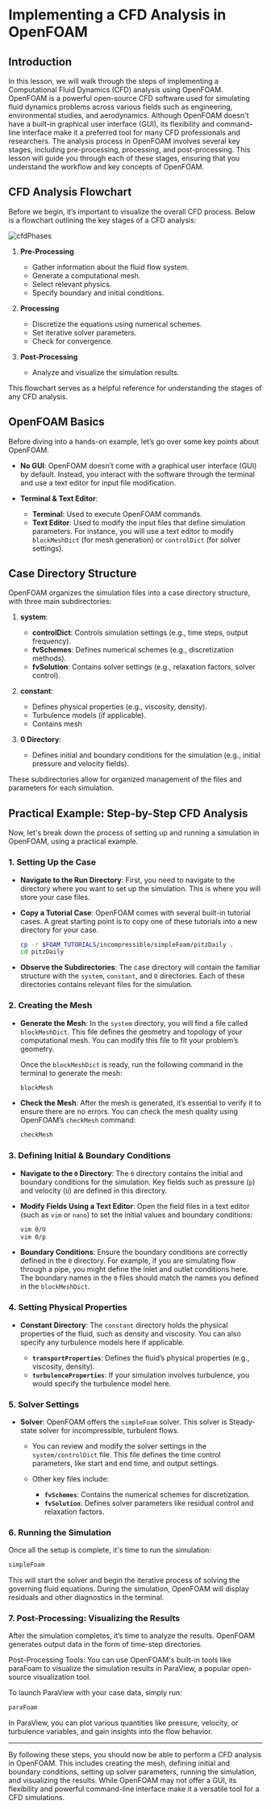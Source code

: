 # Implementing a CFD Analysis in OpenFOAM

## Introduction

In this lesson, we will walk through the steps of implementing a Computational Fluid Dynamics (CFD) analysis using OpenFOAM. OpenFOAM is a powerful open-source CFD software used for simulating fluid dynamics problems across various fields such as engineering, environmental studies, and aerodynamics. Although OpenFOAM doesn't have a built-in graphical user interface (GUI), its flexibility and command-line interface make it a preferred tool for many CFD professionals and researchers. The analysis process in OpenFOAM involves several key stages, including pre-processing, processing, and post-processing. This lesson will guide you through each of these stages, ensuring that you understand the workflow and key concepts of OpenFOAM.

## CFD Analysis Flowchart

Before we begin, it’s important to visualize the overall CFD process. Below is a flowchart outlining the key stages of a CFD analysis:

![cfdPhases](https://github.com/user-attachments/assets/5ae71cb6-ee3f-41f1-ad79-34531e26151c)


1. **Pre-Processing**
    - Gather information about the fluid flow system.
    - Generate a computational mesh.
    - Select relevant physics.
    - Specify boundary and initial conditions.
  
2. **Processing**
    - Discretize the equations using numerical schemes.
    - Set iterative solver parameters.
    - Check for convergence.

3. **Post-Processing**
    - Analyze and visualize the simulation results.

This flowchart serves as a helpful reference for understanding the stages of any CFD analysis.

## OpenFOAM Basics

Before diving into a hands-on example, let’s go over some key points about OpenFOAM.

- **No GUI**: OpenFOAM doesn’t come with a graphical user interface (GUI) by default. Instead, you interact with the software through the terminal and use a text editor for input file modification.
  
- **Terminal & Text Editor**:
    - **Terminal**: Used to execute OpenFOAM commands.
    - **Text Editor**: Used to modify the input files that define simulation parameters. For instance, you will use a text editor to modify `blockMeshDict` (for mesh generation) or `controlDict` (for solver settings).

## Case Directory Structure

OpenFOAM organizes the simulation files into a case directory structure, with three main subdirectories:

1. **system**:
    - **controlDict**: Controls simulation settings (e.g., time steps, output frequency).
    - **fvSchemes**: Defines numerical schemes (e.g., discretization methods).
    - **fvSolution**: Contains solver settings (e.g., relaxation factors, solver control).

2. **constant**:
    - Defines physical properties (e.g., viscosity, density).
    - Turbulence models (if applicable).
    - Contains mesh

3. **0 Directory**:
    - Defines initial and boundary conditions for the simulation (e.g., initial pressure and velocity fields).

These subdirectories allow for organized management of the files and parameters for each simulation.

## Practical Example: Step-by-Step CFD Analysis

Now, let's break down the process of setting up and running a simulation in OpenFOAM, using a practical example.

### 1. Setting Up the Case

- **Navigate to the Run Directory**:
    First, you need to navigate to the directory where you want to set up the simulation. This is where you will store your case files.

- **Copy a Tutorial Case**:
    OpenFOAM comes with several built-in tutorial cases. A great starting point is to copy one of these tutorials into a new directory for your case.
    ```bash
    cp -r $FOAM_TUTORIALS/incompressible/simpleFoam/pitzDaily .
    cd pitzDaily
    ```

- **Observe the Subdirectories**:
    The case directory will contain the familiar structure with the `system`, `constant`, and `0` directories. Each of these directories contains relevant files for the simulation.

### 2. Creating the Mesh

- **Generate the Mesh**:
    In the `system` directory, you will find a file called `blockMeshDict`. This file defines the geometry and topology of your computational mesh. You can modify this file to fit your problem’s geometry.

    Once the `blockMeshDict` is ready, run the following command in the terminal to generate the mesh:
    ```bash
    blockMesh
    ```

- **Check the Mesh**:
    After the mesh is generated, it’s essential to verify it to ensure there are no errors. You can check the mesh quality using OpenFOAM’s `checkMesh` command:
    ```bash
    checkMesh
    ```

### 3. Defining Initial & Boundary Conditions

- **Navigate to the `0` Directory**:
    The `0` directory contains the initial and boundary conditions for the simulation. Key fields such as pressure (`p`) and velocity (`U`) are defined in this directory.

- **Modify Fields Using a Text Editor**:
    Open the field files in a text editor (such as `vim` or `nano`) to set the initial values and boundary conditions:
    ```bash
    vim 0/U
    vim 0/p
    ```

- **Boundary Conditions**:
    Ensure the boundary conditions are correctly defined in the `0` directory. For example, if you are simulating flow through a pipe, you might define the inlet and outlet conditions here. The boundary names in the `0` files should match the names you defined in the `blockMeshDict`.

### 4. Setting Physical Properties

- **Constant Directory**:
    The `constant` directory holds the physical properties of the fluid, such as density and viscosity. You can also specify any turbulence models here if applicable.

    - **`transportProperties`**: Defines the fluid’s physical properties (e.g., viscosity, density).
    - **`turbulenceProperties`**: If your simulation involves turbulence, you would specify the turbulence model here.

### 5. Solver Settings

- **Solver**:
    OpenFOAM offers the `simpleFoam` solver. This solver is Steady-state solver for incompressible, turbulent flows.

    - You can review and modify the solver settings in the `system/controlDict` file. This file defines the time control parameters, like start and end time, and output settings.
    
    - Other key files include:
        - **`fvSchemes`**: Contains the numerical schemes for discretization.
        - **`fvSolution`**: Defines solver parameters like residual control and relaxation factors.

### 6. Running the Simulation

Once all the setup is complete, it's time to run the simulation:

```bash
simpleFoam
```
This will start the solver and begin the iterative process of solving the governing fluid equations. During the simulation, OpenFOAM will display residuals and other diagnostics in the terminal.

### 7. Post-Processing: Visualizing the Results
After the simulation completes, it’s time to analyze the results. OpenFOAM generates output data in the form of time-step directories.

Post-Processing Tools: You can use OpenFOAM's built-in tools like paraFoam to visualize the simulation results in ParaView, a popular open-source visualization tool.

To launch ParaView with your case data, simply run:

```bash
paraFoam
```
In ParaView, you can plot various quantities like pressure, velocity, or turbulence variables, and gain insights into the flow behavior.

<hr>

By following these steps, you should now be able to perform a CFD analysis in OpenFOAM. This includes creating the mesh, defining initial and boundary conditions, setting up solver parameters, running the simulation, and visualizing the results. While OpenFOAM may not offer a GUI, its flexibility and powerful command-line interface make it a versatile tool for a CFD simulations.
